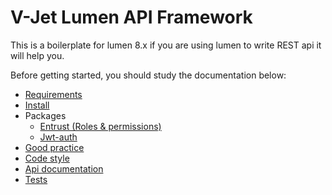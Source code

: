 # V-Jet Lumen API Framework

This is a boilerplate for lumen 8.x if you are using lumen to write REST api it will help you.

Before getting started, you should study the documentation below:

* [Requirements](/docs/requirements.md)
* [Install](/docs/install.md)
* Packages
  * [Entrust (Roles & permissions)](/docs/packages/entrust.md)
  * [Jwt-auth](/docs/packages/jwt.md)
* [Good practice](/docs/good-practice.md)
* [Code style](/docs/codestyle.md)
* [Api documentation](/docs/api-documentation.md)
* [Tests](/docs/tests.md)
